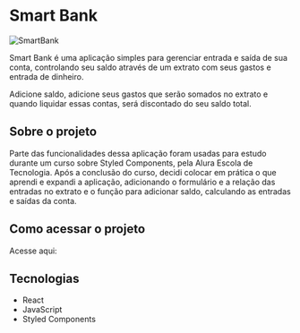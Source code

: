 # Smart Bank
![SmartBank](https://github.com/Quitandir/SmartBank/assets/109114941/1e4be977-1327-4f2f-8fc2-a15ba841c821)

Smart Bank é uma aplicação simples para gerenciar entrada e saída de sua conta, controlando seu saldo através de um extrato com seus gastos e entrada de dinheiro. 

Adicione saldo, adicione seus gastos que serão somados no extrato e quando liquidar essas contas, será discontado do seu saldo total.

## Sobre o projeto

Parte das funcionalidades dessa aplicação foram usadas para estudo durante um curso sobre Styled Components, pela Alura Escola de Tecnologia. Após a conclusão do curso, decidi colocar em prática o que aprendi e expandi a aplicação, adicionando o formulário e a relação das entradas no extrato e o função para adicionar saldo, calculando as entradas e saídas da conta.

## Como acessar o projeto

Acesse aqui:

## Tecnologias

- React
- JavaScript
- Styled Components
